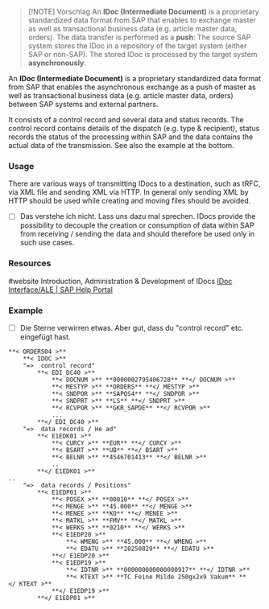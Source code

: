
> [!NOTE] Vorschlag
> An **IDoc (Intermediate Document)** is a proprietary standardized data format from SAP that enables to exchange master as well as transactional business data (e.g. article master data, orders). The data transfer is performed as a **push**: The source SAP system stores the IDoc in a repository of the target system (either SAP or non-SAP). The stored IDoc is processed by the target system **asynchronously**.

An **IDoc (Intermediate Document)** is a proprietary standardized data format from SAP that enables the asynchronous exchange as a push of master as well as transactional business data (e.g. article master data, orders) between SAP systems and external partners.

It consists of a control record and several data and status records. The control record contains details of the dispatch (e.g. type & recipient), status records the status of the processing within SAP and the data contains the actual data of the transmission. See also the example at the bottom.

### Usage
There are various ways of transmitting IDocs to a destination, such as tRFC, via XML file and sending XML via HTTP. In general only sending XML by HTTP should be used while creating and moving files should be avoided.

- [ ] Das verstehe ich nicht. Lass uns dazu mal sprechen.
IDocs provide the possibility to decouple the creation or consumption of data within SAP from receiving / sending the data and should therefore be used only in such use cases.
### Resources

#website Introduction, Administration & Development of IDocs [IDoc Interface/ALE | SAP Help Portal](https://help.sap.com/docs/SAP_S4HANA_ON-PREMISE/8f3819b0c24149b5959ab31070b64058/4ab074b6aa3a1997e10000000a421937.html?locale=en-US)

### Example
- [ ] Die Sterne verwirren etwas. Aber gut, dass du "control record" etc. eingefügt hast.
```
**< ORDERS04 >**
	**< IDOC >**
	"=>  control record"
		**< EDI_DC40 >**
			**< DOCNUM >** **0000002795406728** **</ DOCNUM >**
			**< MESTYP >** **ORDERS** **</ MESTYP >**
			**< SNDPOR >** **SAPQS4** **</ SNDPOR >**
			**< SNDPRT >** **LS** **</ SNDPRT >**
			**< RCVPOR >** **GKR_SAPDE** **</ RCVPOR >**
			...
		**</ EDI_DC40 >**
    "=>  data records / He ad"		
		**< E1EDK01 >**
			**< CURCY >** **EUR** **</ CURCY >**
			**< BSART >** **UB** **</ BSART >**
			**< BELNR >** **4546701413** **</ BELNR >**
			..
		**</ E1EDK01 >**
..
    "=>  data records / Positions"
		**< E1EDP01 >**
			**< POSEX >** **00010** **</ POSEX >**
			**< MENGE >** **45.000** **</ MENGE >**
			**< MENEE >** **KO** **</ MENEE >**
			**< MATKL >** **FMV** **</ MATKL >**
			**< WERKS >** **0210** **</ WERKS >**
			**< E1EDP20 >**
				**< WMENG >** **45.000** **</ WMENG >**
				**< EDATU >** **20250829** **</ EDATU >**
			**</ E1EDP20 >**
			**< E1EDP19 >**
				**< IDTNR >** **000000000000000917** **</ IDTNR >**
				**< KTEXT >** **TC Feine Milde 250gx2x9 Vakum** **</ KTEXT >**
			**</ E1EDP19 >**
		**</ E1EDP01 >**
```